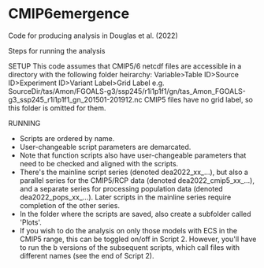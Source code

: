 # CMIP6emergence
Code for producing analysis in Douglas et al. (2022)

Steps for running the analysis

SETUP
This code assumes that CMIP5/6 netcdf files are accessible in a directory with the following folder heirarchy:
Variable>Table ID>Source ID>Experiment ID>Variant Label>Grid Label
e.g. SourceDir/tas/Amon/FGOALS-g3/ssp245/r1i1p1f1/gn/tas_Amon_FGOALS-g3_ssp245_r1i1p1f1_gn_201501-201912.nc
CMIP5 files have no grid label, so this folder is omitted for them.

RUNNING
- Scripts are ordered by name.
- User-changeable script parameters are demarcated.
- Note that function scripts also have user-changeable parameters that need to be checked and aligned with the scripts.
- There's the mainline script series (denoted dea2022_xx_...), but also a parallel series for the CMIP5/RCP data (denoted dea2022_cmip5_xx_...), and a separate series for processing population data (denoted dea2022_pops_xx_...). Later scripts in the mainline series require completion of the other series. 
- In the folder where the scripts are saved, also create a subfolder called 'Plots'.
- If you wish to do the analysis on only those models with ECS in the CMIP5 range, this can be toggled on/off in Script 2. However, you'll have to run the b versions of the subsequent scripts, which call files with different names (see the end of Script 2). 
